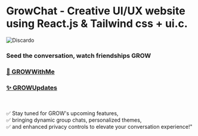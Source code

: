 # GrowChat - Creative UI/UX website using React.js & Tailwind css + ui.c.

![Discardo](https://github.com/Ma7moudTiger/GrowChat/blob/main/src/imgs/Featured%20Card%201.png)

### Seed the conversation, watch friendships GROW 

### [🌟 GROWWithMe ](https://www.linkedin.com/in/mahmoud114/)

### [✨ GROWUpdates ](https://www.linkedin.com/in/mahmoud114/)
<br />
<br />
✅ Stay tuned for GROW's upcoming features,<br />
✅ bringing dynamic group chats, personalized themes,<br />
✅ and enhanced privacy controls to elevate your conversation experience!"
